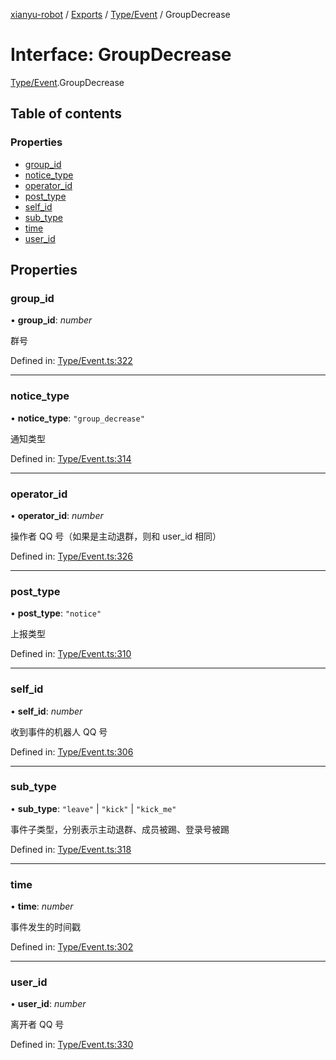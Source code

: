 [xianyu-robot](../README.md) / [Exports](../modules.md) / [Type/Event](../modules/type_event.md) / GroupDecrease

# Interface: GroupDecrease

[Type/Event](../modules/type_event.md).GroupDecrease

## Table of contents

### Properties

- [group\_id](type_event.groupdecrease.md#group_id)
- [notice\_type](type_event.groupdecrease.md#notice_type)
- [operator\_id](type_event.groupdecrease.md#operator_id)
- [post\_type](type_event.groupdecrease.md#post_type)
- [self\_id](type_event.groupdecrease.md#self_id)
- [sub\_type](type_event.groupdecrease.md#sub_type)
- [time](type_event.groupdecrease.md#time)
- [user\_id](type_event.groupdecrease.md#user_id)

## Properties

### group\_id

• **group\_id**: *number*

群号

Defined in: [Type/Event.ts:322](https://github.com/blacktunes/xianyu-robot/blob/ba6672b/src/Type/Event.ts#L322)

___

### notice\_type

• **notice\_type**: ``"group_decrease"``

通知类型

Defined in: [Type/Event.ts:314](https://github.com/blacktunes/xianyu-robot/blob/ba6672b/src/Type/Event.ts#L314)

___

### operator\_id

• **operator\_id**: *number*

操作者 QQ 号（如果是主动退群，则和 user_id 相同）

Defined in: [Type/Event.ts:326](https://github.com/blacktunes/xianyu-robot/blob/ba6672b/src/Type/Event.ts#L326)

___

### post\_type

• **post\_type**: ``"notice"``

上报类型

Defined in: [Type/Event.ts:310](https://github.com/blacktunes/xianyu-robot/blob/ba6672b/src/Type/Event.ts#L310)

___

### self\_id

• **self\_id**: *number*

收到事件的机器人 QQ 号

Defined in: [Type/Event.ts:306](https://github.com/blacktunes/xianyu-robot/blob/ba6672b/src/Type/Event.ts#L306)

___

### sub\_type

• **sub\_type**: ``"leave"`` \| ``"kick"`` \| ``"kick_me"``

事件子类型，分别表示主动退群、成员被踢、登录号被踢

Defined in: [Type/Event.ts:318](https://github.com/blacktunes/xianyu-robot/blob/ba6672b/src/Type/Event.ts#L318)

___

### time

• **time**: *number*

事件发生的时间戳

Defined in: [Type/Event.ts:302](https://github.com/blacktunes/xianyu-robot/blob/ba6672b/src/Type/Event.ts#L302)

___

### user\_id

• **user\_id**: *number*

离开者 QQ 号

Defined in: [Type/Event.ts:330](https://github.com/blacktunes/xianyu-robot/blob/ba6672b/src/Type/Event.ts#L330)
